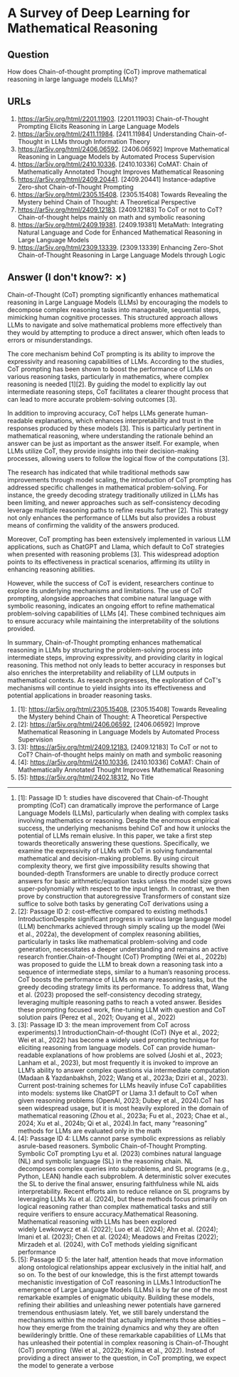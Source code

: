 # A Survey of Deep Learning for Mathematical Reasoning

## Question

How does Chain-of-thought prompting (CoT) improve mathematical reasoning in large language models (LLMs)?

## URLs

1. https://ar5iv.org/html/2201.11903. [2201.11903] Chain-of-Thought Prompting Elicits Reasoning in Large Language Models
2. https://ar5iv.org/html/2411.11984. [2411.11984] Understanding Chain-of-Thought in LLMs through Information Theory
3. https://ar5iv.org/html/2406.06592. [2406.06592] Improve Mathematical Reasoning in Language Models by Automated Process Supervision
4. https://ar5iv.org/html/2410.10336. [2410.10336] CoMAT: Chain of Mathematically Annotated Thought Improves Mathematical Reasoning
5. https://ar5iv.org/html/2409.20441. [2409.20441] Instance-adaptive Zero-shot Chain-of-Thought Prompting
6. https://ar5iv.org/html/2305.15408. [2305.15408] Towards Revealing the Mystery behind Chain of Thought: A Theoretical Perspective
7. https://ar5iv.org/html/2409.12183. [2409.12183] To CoT or not to CoT? Chain-of-thought helps mainly on math and symbolic reasoning
8. https://ar5iv.org/html/2409.19381. [2409.19381] MetaMath: Integrating Natural Language and Code for Enhanced Mathematical Reasoning in Large Language Models
9. https://ar5iv.org/html/2309.13339. [2309.13339] Enhancing Zero-Shot Chain-of-Thought Reasoning in Large Language Models through Logic

## Answer (I don't know?: ✗)

Chain-of-Thought (CoT) prompting significantly enhances mathematical reasoning in Large Language Models (LLMs) by encouraging the models to decompose complex reasoning tasks into manageable, sequential steps, mimicking human cognitive processes. This structured approach allows LLMs to navigate and solve mathematical problems more effectively than they would by attempting to produce a direct answer, which often leads to errors or misunderstandings.

The core mechanism behind CoT prompting is its ability to improve the expressivity and reasoning capabilities of LLMs. According to the studies, CoT prompting has been shown to boost the performance of LLMs on various reasoning tasks, particularly in mathematics, where complex reasoning is needed [1][2]. By guiding the model to explicitly lay out intermediate reasoning steps, CoT facilitates a clearer thought process that can lead to more accurate problem-solving outcomes [3].

In addition to improving accuracy, CoT helps LLMs generate human-readable explanations, which enhances interpretability and trust in the responses produced by these models [3]. This is particularly pertinent in mathematical reasoning, where understanding the rationale behind an answer can be just as important as the answer itself. For example, when LLMs utilize CoT, they provide insights into their decision-making processes, allowing users to follow the logical flow of the computations [3].

The research has indicated that while traditional methods saw improvements through model scaling, the introduction of CoT prompting has addressed specific challenges in mathematical problem-solving. For instance, the greedy decoding strategy traditionally utilized in LLMs has been limiting, and newer approaches such as self-consistency decoding leverage multiple reasoning paths to refine results further [2]. This strategy not only enhances the performance of LLMs but also provides a robust means of confirming the validity of the answers produced.

Moreover, CoT prompting has been extensively implemented in various LLM applications, such as ChatGPT and Llama, which default to CoT strategies when presented with reasoning problems [3]. This widespread adoption points to its effectiveness in practical scenarios, affirming its utility in enhancing reasoning abilities.

However, while the success of CoT is evident, researchers continue to explore its underlying mechanisms and limitations. The use of CoT prompting, alongside approaches that combine natural language with symbolic reasoning, indicates an ongoing effort to refine mathematical problem-solving capabilities of LLMs [4]. These combined techniques aim to ensure accuracy while maintaining the interpretability of the solutions provided.

In summary, Chain-of-Thought prompting enhances mathematical reasoning in LLMs by structuring the problem-solving process into intermediate steps, improving expressivity, and providing clarity in logical reasoning. This method not only leads to better accuracy in responses but also enriches the interpretability and reliability of LLM outputs in mathematical contexts. As research progresses, the exploration of CoT's mechanisms will continue to yield insights into its effectiveness and potential applications in broader reasoning tasks.

1. [1]:  https://ar5iv.org/html/2305.15408, [2305.15408] Towards Revealing the Mystery behind Chain of Thought: A Theoretical Perspective
2. [2]:  https://ar5iv.org/html/2406.06592, [2406.06592] Improve Mathematical Reasoning in Language Models by Automated Process Supervision
3. [3]:  https://ar5iv.org/html/2409.12183, [2409.12183] To CoT or not to CoT? Chain-of-thought helps mainly on math and symbolic reasoning
4. [4]:  https://ar5iv.org/html/2410.10336, [2410.10336] CoMAT: Chain of Mathematically Annotated Thought Improves Mathematical Reasoning
5. [5]:  https://ar5iv.org/html/2402.18312, No Title
---
1. [1]:  Passage ID 1: studies have discovered that Chain-of-Thought prompting (CoT) can dramatically improve the performance of Large Language Models (LLMs), particularly when dealing with complex tasks involving mathematics or reasoning. Despite the enormous empirical success, the underlying mechanisms behind CoT and how it unlocks the potential of LLMs remain elusive. In this paper, we take a first step towards theoretically answering these questions. Specifically, we examine the expressivity of LLMs with CoT in solving fundamental mathematical and decision-making problems. By using circuit complexity theory, we first give impossibility results showing that bounded-depth Transformers are unable to directly produce correct answers for basic arithmetic/equation tasks unless the model size grows super-polynomially with respect to the input length. In contrast, we then prove by construction that autoregressive Transformers of constant size suffice to solve both tasks by generating CoT derivations using a
2. [2]:  Passage ID 2: cost-effective compared to existing methods.1 IntroductionDespite significant progress in various large language model (LLM) benchmarks achieved through simply scaling up the model (Wei et al., 2022a), the development of complex reasoning abilities, particularly in tasks like mathematical problem-solving and code generation, necessitates a deeper understanding and remains an active research frontier.Chain-of-Thought (CoT) Prompting (Wei et al., 2022b) was proposed to guide the LLM to break down a reasoning task into a sequence of intermediate steps, similar to a human’s reasoning process. CoT boosts the performance of LLMs on many reasoning tasks, but the greedy decoding strategy limits its performance. To address that, Wang et al. (2023) proposed the self-consistency decoding strategy, leveraging multiple reasoning paths to reach a voted answer. Besides these prompting focused work, fine-tuning LLM with question and CoT solution pairs (Perez et al., 2021; Ouyang et al., 2022)
3. [3]:  Passage ID 3: the mean improvement from CoT across experiments).1 IntroductionChain-of-thought (CoT) (Nye et al., 2022; Wei et al., 2022) has become a widely used prompting technique for eliciting reasoning from language models. CoT can provide human-readable explanations of how problems are solved (Joshi et al., 2023; Lanham et al., 2023), but most frequently it is invoked to improve an LLM’s ability to answer complex questions via intermediate computation (Madaan & Yazdanbakhsh, 2022; Wang et al., 2023a; Dziri et al., 2023). Current post-training schemes for LLMs heavily infuse CoT capabilities into models: systems like ChatGPT or Llama 3.1 default to CoT when given reasoning problems (OpenAI, 2023; Dubey et al., 2024).CoT has seen widespread usage, but it is most heavily explored in the domain of mathematical reasoning (Zhou et al., 2023a; Fu et al., 2023; Chae et al., 2024; Xu et al., 2024b; Qi et al., 2024).In fact, many “reasoning” methods for LLMs are evaluated only in the math
4. [4]:  Passage ID 4: LLMs cannot parse symbolic expressions as reliably asrule-based reasoners. Symbolic Chain-of-Thought Prompting. Symbolic CoT prompting Lyu et al. (2023) combines natural language (NL) and symbolic language (SL) in the reasoning chain. NL decomposes complex queries into subproblems, and SL programs (e.g., Python, LEAN) handle each subproblem. A deterministic solver executes the SL to derive the final answer, ensuring faithfulness while NL aids interpretability. Recent efforts aim to reduce reliance on SL programs by leveraging LLMs Xu et al. (2024), but these methods focus primarily on logical reasoning rather than complex mathematical tasks and still require verifiers to ensure accuracy.Mathematical Reasoning. Mathematical reasoning with LLMs has been explored widely Lewkowycz et al. (2022); Luo et al. (2024); Ahn et al. (2024); Imani et al. (2023); Chen et al. (2024); Meadows and Freitas (2022); Mirzadeh et al. (2024), with CoT methods yielding significant performance
5. [5]:  Passage ID 5: the later half, attention heads that move information along ontological relationships appear exclusively in the initial half, and so on. To the best of our knowledge, this is the first attempt towards mechanistic investigation of CoT reasoning in LLMs.1 IntroductionThe emergence of Large Language Models (LLMs) is by far one of the most remarkable examples of enigmatic ubiquity. Building these models, refining their abilities and unleashing newer potentials have garnered tremendous enthusiasm lately. Yet, we still barely understand the mechanisms within the model that actually implements those abilities – how they emerge from the training dynamics and why they are often bewilderingly brittle. One of these remarkable capabilities of LLMs that has unleashed their potential in complex reasoning is Chain-of-Thought (CoT) prompting  (Wei et al., 2022b; Kojima et al., 2022). Instead of providing a direct answer to the question, in CoT prompting, we expect the model to generate a verbose
